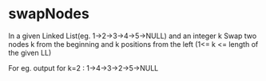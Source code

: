 # swapNodes

In a given Linked List(eg. 1->2->3->4->5->NULL) and an integer k
Swap two nodes k from the beginning and k positions from the left (1<= k <= length of the given LL)

For eg. output for k=2 : 1->4->3->2->5->NULL
